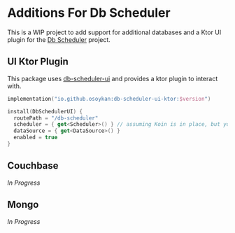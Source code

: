 # Additions For Db Scheduler

This is a WIP project to add support for additional databases and a Ktor UI plugin for the [Db Scheduler](https://github.com/kagkarlsson/db-scheduler) project.

## UI Ktor Plugin

This package uses [db-scheduler-ui](https://github.com/bekk/db-scheduler-ui) and provides a ktor plugin to interact with.

```kotlin
implementation("io.github.osoykan:db-scheduler-ui-ktor:$version")
```

```kotlin
install(DbSchedulerUI) {
  routePath = "/db-scheduler"
  scheduler = { get<Scheduler>() } // assuming Koin is in place, but you can provide your instance to the functions.
  dataSource = { get<DataSource>() }
  enabled = true
}
```

## Couchbase

_In Progress_

## Mongo

_In Progress_

